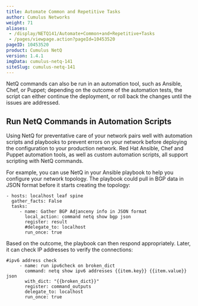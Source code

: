 ```yaml
---
title: Automate Common and Repetitive Tasks
author: Cumulus Networks
weight: 71
aliases:
 - /display/NETQ141/Automate+Common+and+Repetitive+Tasks
 - /pages/viewpage.action?pageId=10453520
pageID: 10453520
product: Cumulus NetQ
version: 1.4.1
imgData: cumulus-netq-141
siteSlug: cumulus-netq-141
---
```

NetQ commands can also be run in an automation tool, such as Ansible,
Chef, or Puppet; depending on the outcome of the automation tests, the
script can either continue the deployment, or roll back the changes
until the issues are addressed.

## Run NetQ Commands in Automation Scripts

Using NetQ for preventative care of your network pairs well with
automation scripts and playbooks to prevent errors on your network
before deploying the configuration to your production network. Red Hat
Ansible, Chef and Puppet automation tools, as well as custom automation
scripts, all support scripting with NetQ commands.

For example, you can use NetQ in your Ansible playbook to help you
configure your network topology. The playbook could pull in BGP data in
JSON format before it starts creating the topology:

    - hosts: localhost leaf spine
      gather_facts: False
      tasks:
         - name: Gather BGP Adjanceny info in JSON format
           local_action: command netq show bgp json
           register: result
           #delegate_to: localhost
           run_once: true

Based on the outcome, the playbook can then respond appropriately.
Later, it can check IP addresses to verify the connections:

    #ipv6 address check
         - name: run ipv6check on broken_dict
           command: netq show ipv6 addresses {{item.key}} {{item.value}} json
           with_dict: "{{broken_dict}}"
           register: command_outputs
           delegate_to: localhost
           run_once: true
